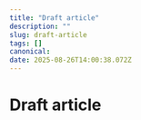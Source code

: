 ```yaml
---
title: "Draft article"
description: ""
slug: draft-article
tags: []
canonical: 
date: 2025-08-26T14:00:38.072Z
---
```


# Draft article
